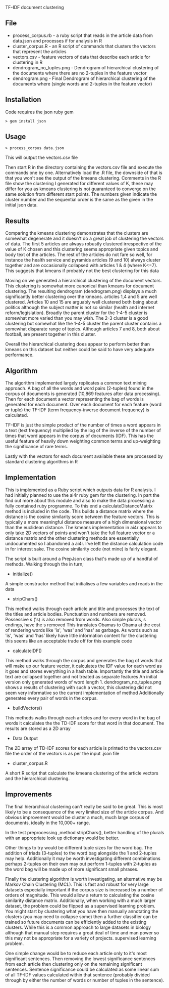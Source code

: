 TF-IDF document clustering

File
----

* process_corpus.rb - a ruby script that reads in the article data from data.json
				    and processes if for analysis in R
* cluster_corpus.R  - an R script of commands that clusters the vectors that
					represent the articles
* vectors.csv       - feature vectors of data that describe each article for 
					clustering in R
* dendrogram_no_tuples.png - Dendrogram of hierarchical clustering of the documents
					   where there are no 2-tuples in the feature vector
* dendrogram.png - Final Dendrogram of hierarchical clustering of the documents
					   where (single words and 2-tuples in the feature vector)

Installation
------------
Code requires the json ruby gem

`> gem install json`

Usage
-----
`> process_corpus data.json`

This will output the vectors.csv file

Then start R in the directory containing the vectors.csv file and execute
the commands one by one. Alternatively load the .R file, the downside of that is
that you won't see the output of the kmeans clustering. Comments in the R file
show the clustering I generated for different values of K, these may differ for
you as kmeans clustering is not guaranteed to converge on the same solution from
different start points. The numbers given indicate the cluster number and the 
sequential order is the same as the given in the initial json data.

Results
-------
Comparing the kmeans clustering demonstrates that the clusters are somewhat
degenerate and it doesn't do a great job of clustering the vectors of data. The 
first 5 articles are always robustly clustered irrespective of the value of K 
chosen and this clustering seems appropriate given topics and body text of the 
articles.  The rest of the articles do not fare so well, for instance the health
service and pyramids articles (9 and 10) always cluster together and are
occasionally collapsed with articles 1 & 4 (where K<=7). This suggests that
kmeans if probably not the best clustering for this data

Moving on we generated a hierarchical clustering of the document vectors. This
clustering is somewhat more canonical than kmeans for document clustering. The
resulting dendrogram (dendrogram.png) displays a much significantly better 
clustering over the kmeans. articles 1,4 and 5 are well clustered. Articles 10
and 15 are arguably well clustered both being about politics although the 
subject matter is not so similar (health and internet reform/legislation).
Broadly the parent cluster for the 1-4-5 cluster is somewhat more varied than
you may wish. The 2-3 cluster is a good clustering but somewhat like the 1-4-5
cluster the parent cluster contains a somewhat disparate range of topics. 
Although articles 7 and 8, both about football, are present together in this
cluster.

Overall the hierarchical clustering does appear to perform better than kmeans
on this dataset but neither could be said to have very adequate performance.

Algorithm
---------
The algorithm implemented largely replicates a common text mining approach.
A bag of all the words and word pairs (2-tuples) found in the corpus of 
documents is generated (10,869 features after data processing). Then for each 
document a vector representing the bag of words is generated for each document. 
Over each document for each feature (word or tuple) the TF-IDF (term 
frequency-inverse document frequency) is calculated. 

TF-IDF is just the simple product of the number of times a word appears in a
text (text frequency) multiplied by the log of the inverse of the number of times
that word appears in the corpus of documents (IDF). This has the useful feature
of heavily down weighting common terms and up-weighting the significance of rare 
terms.

Lastly with the vectors for each document available these are processed by 
standard clustering algorithms in R

Implementation
--------------
This is implemented as a Ruby script which outputs data for R analysis.
I had initially planned to use the ai4r ruby gem for the clustering. In part
the find out more about this module and also to make the data processing a 
fully contained ruby programme. To this end a calculateDistanceMatrix method
is included in the code. This builds a distance matrix where the distance is
the cosine similarity score between the feature vectors. This is typically
a more meaningful distance measure of a high dimensional vector than the 
euclidean distance. The kmeans implementation in ai4r appears to only 
take 2D vectors of points and won't take the full feature vector or a distance
matrix and the other clustering methods are essentially undocumented so I 
abandoned a ai4r. I've left the distance calculation code in for interest 
sake. The cosine similarity code (not mine) is fairly elegant.

The script is built around a PrepJson class that's made up of a handful of 
methods. Walking through the  in turn;

* initialize()

A simple constructor method that initialises a few variables and reads in the
data

* stripChars()

This method walks through each article and title and processes the text of the 
titles and article bodies. Punctuation and numbers are removed. Possessive s ('s)
is also removed from words. Also simple plurals, s endings, have the s removed
This translates Obamas to Obama at the cost of rendering words like 'is', 'was' 
and 'has' as garbage. As words such as 'is', 'was' and 'has' likely have little 
information content for the clustering this seems like an acceptable trade off 
for this example code

* calculateIDF()

This method walks through the corpus and generates the bag of words that will
make up our feature vector, it calculates the IDF value for each word as it
goes and stores everything in a hash table. Importantly the title and article
text are collapsed together and not treated as separate features An initial 
version only generated words of word length 1. dendrogram_no_tuples.png shows 
a results of clustering with such a vector, this clustering did not seem very 
informative so the current implementation of method Additionally generates 
every pair of words in the corpus.

* buildVectors()

This methods walks through each articles and for every word in the bag of words
it calculates the the TD-IDF score for that word in that document. The results
are stored as a 2D array

* Data Output

The 2D array of TD-IDF scores for each article is printed to the vectors.csv
file the order of the vectors is as per the input .json file

* cluster_corpus.R

A short R script that calculate the kmeans clustering of the article vectors
and the hierarchical clustering.

Improvements
------------
The final hierarchical clustering can't really be said to be great. This is
most likely to be a consequence of the very limited size of the article corpus.
And obvious improvement would be cluster a much, much large corpus of documents,
ideally in the 10,000+ range.

In the test preprocessing ,method stripChars(), better handling of the plurals
with an appropriate look up dictionary would be better.

Other things to try would be different tuple sizes for the word bag. The 
addition of triads (3-tuples) to the word bag alongside the 1 and 2-tuples may
help. Additionally it may be worth investigating different combinations perhaps
2-tuples on their own may out perform 1-tuples with 2-tuples as the word bag
will be made up of more significant small phrases.

Finally the clustering algorithm is worth investigating, an alternative may be
Markov Chain Clustering (MCL). This is fast and robust for very large datasets 
especially important if the corpus size is increased by a number of orders of
magnitude. This would allow a return to calculating the cosine similarity 
distance matrix. Additionally, when working with a much larger dataset, the 
problem could be flipped as a supervised learning problem. You might start by
clustering what you have then manually annotating the clusters (you may need to 
collapse some) then a further classifier can be trained so future documents can be
efficiently added to the existing clusters. While this is a common approach to 
large datasets in biology although that manual step requires a great deal of
time and man power so this may not be appropriate for a variety of projects.
supervised learning problem. 

One simple change would be to reduce each article only to it's most significant 
sentences. Then removing the lowest significance sentences from each article then
clustering only on the remaining significant sentences. Sentence significance could
be calculated as some linear sum of all TF-IDF values calculated within that sentence
(probably divided through by either the number of words or number of tuples in the
sentence).
